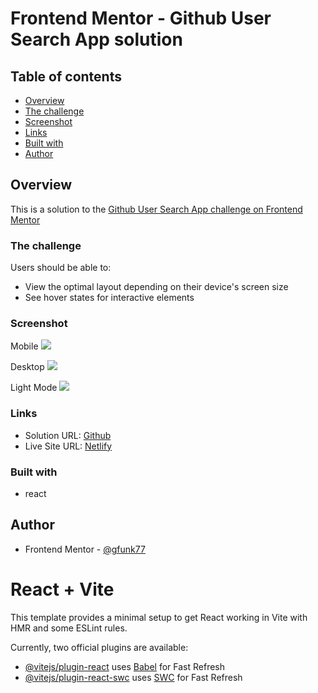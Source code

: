 # Frontend Mentor - Github User Search App solution

## Table of contents

- [Overview](#overview)
- [The challenge](#the-challenge)
- [Screenshot](#screenshot)
- [Links](#links)
- [Built with](#built-with)
- [Author](#author)

## Overview

This is a solution to the [Github User Search App challenge on Frontend Mentor](https://www.frontendmentor.io/challenges/github-user-search-app-Q09YOgaH6)

### The challenge

Users should be able to:

- View the optimal layout depending on their device's screen size
- See hover states for interactive elements

### Screenshot

Mobile
![]($$$)

Desktop
![]($$$)

Light Mode
![]($$$)

### Links

- Solution URL: [Github](https://github.com/gfunk77/tree/main/github-user-search)
- Live Site URL: [Netlify]($$$)

### Built with

- react

## Author

- Frontend Mentor - [@gfunk77](https://www.frontendmentor.io/profile/gfunk77)

# React + Vite

This template provides a minimal setup to get React working in Vite with HMR and some ESLint rules.

Currently, two official plugins are available:

- [@vitejs/plugin-react](https://github.com/vitejs/vite-plugin-react/blob/main/packages/plugin-react/README.md) uses [Babel](https://babeljs.io/) for Fast Refresh
- [@vitejs/plugin-react-swc](https://github.com/vitejs/vite-plugin-react-swc) uses [SWC](https://swc.rs/) for Fast Refresh
